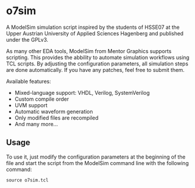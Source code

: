 o7sim
=====

A ModelSim simulation script inspired by the students of HSSE07 at the Upper Austrian University of Applied Sciences Hagenberg and published under the GPLv3.

As many other EDA tools, ModelSim from Mentor Graphics supports scripting. This provides the abbility to automate simulation workflows using TCL scripts. By adjusting the configuration parameters, all simulation steps are done automatically. If you have any patches, feel free to submit them.

Available features:
- Mixed-language support: VHDL, Verilog, SystemVerilog
- Custom compile order
- UVM support
- Automatic waveform generation
- Only modified files are recompiled
- And many more...

Usage
-----

To use it, just modify the configuration parameters at the beginning of the file and start the script from the ModelSim command line with the following command:

    source o7sim.tcl
